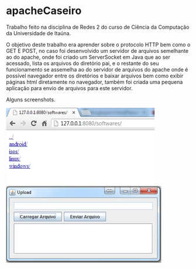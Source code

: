 apacheCaseiro
=============

Trabalho feito na disciplina de Redes 2 do curso de Ciência da Computação da Universidade de Itaúna.

O objetivo deste trabalho era aprender sobre o protocolo HTTP bem como o GET E POST, no caso foi desenvolvido um servidor de arquivos semelhante ao do apache, onde foi criado um ServerSocket em Java que ao ser acessado, lista os arquivos do diretório pai, e o restante do seu funcionamento se assemelha ao do servidor de arquivos do apache onde é possível navegador entre os diretórios e baixar arquivos bem como exibir páginas html diretamente no navegador, também foi criada uma pequena aplicação para envio de arquivos para este servidor.

Alguns screenshots.

<img src="screenshots/1.jpg" />

<img src="screenshots/2.jpg" />
